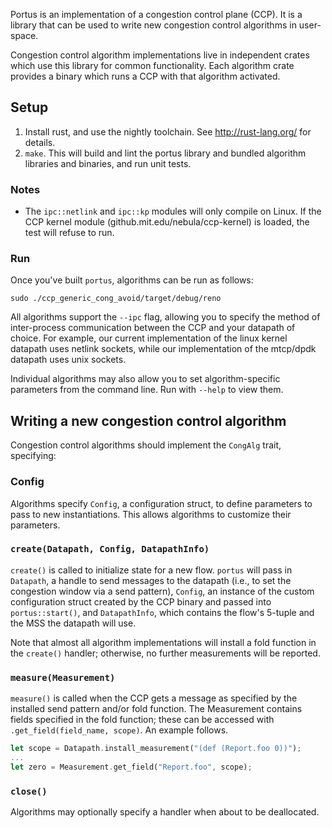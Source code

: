 Portus is an implementation of a congestion control plane (CCP).
It is a library that can be used to write new congestion control
algorithms in user-space. 

Congestion control algorithm implementations live in independent crates
which use this library for common functionality. Each algorithm crate
provides a binary which runs a CCP with that algorithm activated.

## Setup

1. Install rust, and use the nightly toolchain. See http://rust-lang.org/ for details.
2. `make`. This will build and lint the portus library and bundled algorithm libraries and binaries, and run unit tests.

### Notes

- The `ipc::netlink` and `ipc::kp` modules will only compile on Linux. If the CCP kernel module (github.mit.edu/nebula/ccp-kernel) is loaded, the test will refuse to run.

### Run

Once you've built `portus`, algorithms can be run as follows:

```
sudo ./ccp_generic_cong_avoid/target/debug/reno
```

All algorithms support the `--ipc` flag, allowing you to specify the method of
inter-process communication between the CCP and your datapath of choice. For
example, our current implementation of the linux kernel datapath uses netlink
sockets, while our implementation of the mtcp/dpdk datapath uses unix sockets.

Individual algorithms may also allow you to set algorithm-specific parameters
from the command line. Run with `--help` to view them.

## Writing a new congestion control algorithm

Congestion control algorithms should implement the `CongAlg` trait, specifying:

### Config

Algorithms specify `Config`, a configuration struct, to define parameters to pass to new instantiations. This allows algorithms to customize their parameters.

### `create(Datapath, Config, DatapathInfo)`

`create()` is called to initialize state for a new flow. `portus` will pass in `Datapath`, a handle to send messages to the datapath (i.e., to set the congestion window via a send pattern), `Config`, an instance of the custom configuration struct created by the CCP binary and passed into `portus::start()`, and `DatapathInfo`, which contains the flow's 5-tuple and the MSS the datapath will use.

Note that almost all algorithm implementations will install a fold function in the `create()` handler; otherwise, no further measurements will be reported.

### `measure(Measurement)`

`measure()` is called when the CCP gets a message as specified by the installed send pattern and/or fold function. The Measurement contains fields specified in the fold function; these can be accessed with `.get_field(field_name, scope)`.
An example follows.

```rust
let scope = Datapath.install_measurement("(def (Report.foo 0))");
...
let zero = Measurement.get_field("Report.foo", scope);
```

### `close()`

Algorithms may optionally specify a handler when about to be deallocated.
